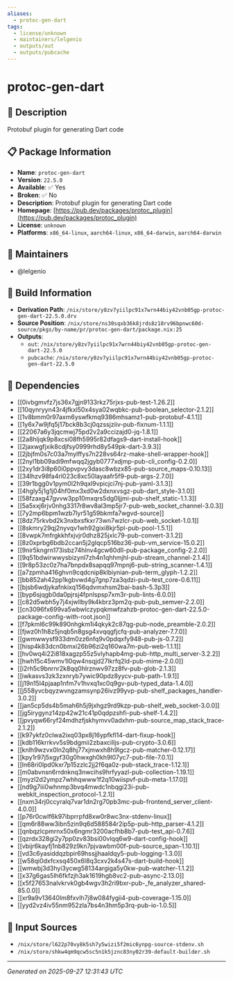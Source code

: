 ```yaml
---
aliases:
  - protoc-gen-dart
tags:
  - license/unknown
  - maintainers/lelgenio
  - outputs/out
  - outputs/pubcache
---
```


# protoc-gen-dart

## 📝 Description

Protobuf plugin for generating Dart code

## 📋 Package Information

- **Name**: `protoc-gen-dart`
- **Version**: `22.5.0`
- **Available**: ✅ Yes
- **Broken**: ✅ No
- **Description**: Protobuf plugin for generating Dart code
- **Homepage**: [https://pub.dev/packages/protoc_plugin](https://pub.dev/packages/protoc_plugin)
- **License**: `unknown`
- **Platforms**: `x86_64-linux`, `aarch64-linux`, `x86_64-darwin`, `aarch64-darwin`
## 👥 Maintainers

- @lelgenio


## 🔧 Build Information

- **Derivation Path**: `/nix/store/y8zv7yiilpc91x7wrn44biy42vnb05gp-protoc-gen-dart-22.5.0.drv`
- **Source Position**: `/nix/store/ns30sqxb36k8jrds8z18rv96bpnwc60d-source/pkgs/by-name/pr/protoc-gen-dart/package.nix:25`
- **Outputs**:
  - `out`:  `/nix/store/y8zv7yiilpc91x7wrn44biy42vnb05gp-protoc-gen-dart-22.5.0`
  - `pubcache`:  `/nix/store/y8zv7yiilpc91x7wrn44biy42vnb05gp-protoc-gen-dart-22.5.0`

## 🔗 Dependencies

- [[0ivbgmvfz7js36x7gjn9133rkz75rjxs-pub-test-1.26.2]]
- [[10qynryyn43r4jfkxl50x4sya02wqbkc-pub-boolean_selector-2.1.2]]
- [[1v8bmm0r97axm6yswfkmq9386mhsamz1-pub-protobuf-4.1.1]]
- [[1y6x7w9jfq5j17bck8b3cj0qzssjziiv-pub-fixnum-1.1.1]]
- [[22067a6y3jqcmwj75pd2v2a9ccizajd0-jq-1.8.1]]
- [[2a8hljqk9p8xcsi08fh5995r82dfags9-dart-install-hook]]
- [[2jaxwgfjxik8cdjfsy0999rhd8y549pk-dart-3.9.3]]
- [[2jbjfm0s7c03a7mylffys7n228vs64rz-make-shell-wrapper-hook]]
- [[2nyl1bb09adi9mfwqq2jgyb0777xdjmp-pub-cli_config-0.2.0]]
- [[2xy1dr3i8p60i0ppvpvy3dasc8wbzx85-pub-source_maps-0.10.13]]
- [[34lhzv98fa4rl023c8xc50layaafr5f9-pub-args-2.7.0]]
- [[39r1bgg0v1pym0l2h9qxl9vpicjci7nj-pub-yaml-3.1.3]]
- [[4hgly5j1g1j04hf0mx3xd0w2dxnxvsgz-pub-dart_style-3.1.0]]
- [[58fzaxg47gvvw3pp10mxqrs5dg0ljjmi-pub-shelf_static-1.1.3]]
- [[5a5xxj6rjv0nhg3317r8wv8al3mp5jr7-pub-web_socket_channel-3.0.3]]
- [[7y2mp6bpm1wzb7lyr51g59bkmfa7wgvd-source]]
- [[8dz75rkvbd2k3nxbxsfkxr73wn7wzlcr-pub-web_socket-1.0.1]]
- [[8skmry29qj2nyvqv1wh92gixi8kjr5pl-pub-pool-1.5.1]]
- [[8vwpk7mfrgkkhfxjvjr0dhz825jxlc79-pub-convert-3.1.2]]
- [[8z0xprbg6bdb2ccan5j2glqcp516bz36-pub-vm_service-15.0.2]]
- [[9nir5kngrn173isbz74hlnv4gcw60dll-pub-package_config-2.2.0]]
- [[9q51bdwirwwysbizynl7zh4n1qhhmjhl-pub-stream_channel-2.1.4]]
- [[9r8p53zc0z7ha7bnpdx8sapqq97mpnj6-pub-string_scanner-1.4.1]]
- [[a7zpmha416ghvn9cqdcnip8klbiynian-pub-term_glyph-1.2.2]]
- [[bb852ah42pp1kgbvwd4g7gnp7za3qdzi-pub-test_core-0.6.11]]
- [[bjsb6wdjykafnkixq156qdvmxhsm2bai-bash-5.3p3]]
- [[byp6sjqgb0da0pjrsj4fpnlspsp7xm3r-pub-lints-6.0.0]]
- [[c82d5wbh5y7j4xjwllby9k4kbrz3pm2q-pub-pub_semver-2.2.0]]
- [[cn3096fx699va5wbwlczypqkmwfzahzb-protoc-gen-dart-22.5.0-package-config-with-root.json]]
- [[f7pkml6c99k890nhgkm1i4qkyk2c87qg-pub-node_preamble-2.0.2]]
- [[fjwz0h1h8z5jnqb5n8gsg4xvqqgfjcfq-pub-analyzer-7.7.0]]
- [[gwmwwysf933dm0zz6nfq9v0pdqxfy948-pub-js-0.7.2]]
- [[hisp4k83dcn0bmxi26b96zi2q160wa7m-pub-web-1.1.1]]
- [[hv0wq4i22i818xagzp55z5vlyhapb4mg-pub-http_multi_server-3.2.2]]
- [[hwh15c45wmv1l0qw4nsqjd27lkrfq2ld-pub-mime-2.0.0]]
- [[i2rh5c9bnrnr2k8qq0hlrznwv97zz8fv-pub-glob-2.1.3]]
- [[iwkasvs3zk3zxnryb7ywic90pdz8yycv-pub-path-1.9.1]]
- [[j19n15l4pjaap1nfm7v1hvxq1xc0q9gv-pub-typed_data-1.4.0]]
- [[j558yvcbqyzwvngzamsynp26ivz99yvp-pub-shelf_packages_handler-3.0.2]]
- [[jan5cp5ds4b5mah6h5j9jxhgz9rd9kzp-pub-shelf_web_socket-3.0.0]]
- [[jg5irygynz14zp42w21c41p0qdpzshfi-pub-shelf-1.4.2]]
- [[jpvyqw66ryf24mdhzfjskhymvv0adxhm-pub-source_map_stack_trace-2.1.2]]
- [[k97ykfz0clwa2ixq03px8j16ypfkfl14-dart-fixup-hook]]
- [[kdb116krrkvv5s9bdgmii2zbaxcilljs-pub-crypto-3.0.6]]
- [[knlh9wzvx0ln2q8hj77xjmwxh8h9lgcz-pub-matcher-0.12.17]]
- [[kpy1r97j5xgyf30g0hwxgh0kh9l07yc7-pub-file-7.0.1]]
- [[ln68ri0lpd0kxr7p15zzlc2jj2f6qa0z-pub-stack_trace-1.12.1]]
- [[m0abvnsn6rrdnknq3nwcihs9hrfyyazl-pub-collection-1.19.1]]
- [[myzl2d2ympz7whhqwww1f2q10wiispvf-pub-meta-1.17.0]]
- [[nd9g7iii0whnmp3bvq4mwdc1nbqgi23i-pub-webkit_inspection_protocol-1.2.1]]
- [[nxm34rj0ccyralq7var1dn2rg70pb3mc-pub-frontend_server_client-4.0.0]]
- [[p76r0cwlf6k97ibprrpfd8xw0r8wc3nx-stdenv-linux]]
- [[qm6r88ww3ibn5zin9q6d588584r2ip5p-pub-http_parser-4.1.2]]
- [[qnbqzlcpmrnx50x6ngmr3200acfhb8b7-pub-test_api-0.7.6]]
- [[qzrdx328gi2y7pp0zv83bsi00vlqq6w9-dart-config-hook]]
- [[vbijr6kayfj1nb829z9kn7pjvawbm00f-pub-source_span-1.10.1]]
- [[vd3c6yasiddqzbpir69hssjjhaaldqy5-pub-logging-1.3.0]]
- [[w58qi0dxfcxsq450x6l8q3cxv2k4s47s-dart-build-hook]]
- [[wmwbj3d3hyi3ycwg58134argiga5y0kw-pub-watcher-1.1.2]]
- [[x37g6gas5lh6fkfzjh3ak1619hgb8vc2-pub-async-2.13.0]]
- [[x5f27653nalvkrvk0gb4wgv3h2ri9bxr-pub-_fe_analyzer_shared-85.0.0]]
- [[xr9a9v13640lm8fxvlh7j8w084fygii4-pub-coverage-1.15.0]]
- [[yyd2vz4iv55nm952zla7bs4n3hm5p3rq-pub-io-1.0.5]]

## 📁 Input Sources

- `/nix/store/l622p70vy8k5sh7y5wizi5f2mic6ynpg-source-stdenv.sh`
- `/nix/store/shkw4qm9qcw5sc5n1k5jznc83ny02r39-default-builder.sh`

---
*Generated on 2025-09-27 12:31:43 UTC*
